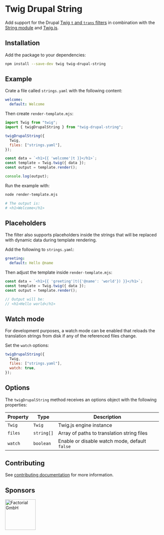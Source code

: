 # Twig Drupal String

Add support for the Drupal [Twig `t` and `trans` filters](https://symfony.com/doc/current/translation.html#translation-filters) in combination with the [String module](https://www.drupal.org/project/string) and [Twig.js](https://github.com/twigjs/twig.js/).

## Installation

Add the package to your dependencies:

```sh
npm install --save-dev twig twig-drupal-string
```

## Example

Crate a file called `strings.yaml` with the following content:

```yaml
welcome:
  default: Welcome
```

Then create `render-template.mjs`:

```js
import Twig from "twig";
import { twigDrupalString } from "twig-drupal-string";

twigDrupalString({
  Twig,
  files: ["strings.yaml"],
});

const data = `<h1>{{ 'welcome'|t }}</h1>`;
const template = Twig.twig({ data });
const output = template.render();

console.log(output);
```

Run the example with:

```sh
node render-template.mjs

# The output is:
# <h1>Welcome</h1>
```

## Placeholders

The filter also supports placeholders inside the strings that will be replaced with dynamic data during template rendering.

Add the following to `strings.yaml`:

```yaml
greeting:
  default: Hello @name
```

Then adjust the template inside `render-template.mjs`:

```js
const data = `<h1>{{ 'greeting'|t({'@name': 'world'}) }}</h1>`;
const template = Twig.twig({ data });
const output = template.render();

// Output will be:
// <h1>Hello world</h1>
```

## Watch mode

For development purposes, a watch mode can be enabled that reloads the translation strings from disk if any of the referenced files change.

Set the `watch` options:

```js
twigDrupalString({
  Twig,
  files: ["strings.yaml"],
  watch: true,
});
```

## Options

The `twigDrupalString` method receives an options object with the following properties:

| Property | Type       | Description                                   |
| -------- | ---------- | --------------------------------------------- |
| `Twig`   | `Twig`     | Twig.js engine instance                       |
| `files`  | `string[]` | Array of paths to translation string files    |
| `watch`  | `boolean`  | Enable or disable watch mode, default `false` |

## Contributing

See [contributing documentation](CONTRIBUTING.md) for more information.

## Sponsors

<a href="https://factorial.io/" title="Factorial GmbH">
  <img src="https://logo.factorial.io/sq/white-on-black.svg" width="100" height="100" alt="Factorial GmbH">
</a>
